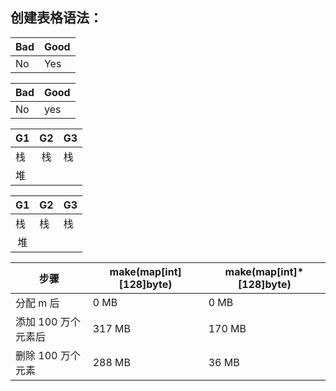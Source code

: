 ## 创建表格语法：

<table>
    <thead>
        <tr>
            <th> Bad </th>
            <th> Good </th>
        </tr>
    </thead>
    <tbody>
        <tr>
            <td> No </td>
            <td> Yes </td>
        </tr>
    </tbody>
</table>


| Bad | Good |
| --- | ---- |
| No  | yes  |




| G1  |  G2   | G3  |
| --- | :---: | --- |
| 栈  |  栈   | 栈  |
| 堆  |




<table>
    <thead>
        <tr>
            <th> G1 </th>
            <th> G2 </th>
            <th> G3</th>
        </tr>
    </thead>
    <tbody>
        <tr>
            <td > 栈 </td>
            <td > 栈 </td>
            <td > 栈 </td>
        </tr>
        <tr>
            <td rowspan="3"><center>堆</center></td>
        </tr>
    </tbody>
</table>





<table>
    <thead>
        <tr>
            <th>步骤</th>
            <th>make(map[int][128]byte)</th>
            <th>make(map[int]*[128]byte)</th>
        </tr>
    </thead>
    <tbody>
        <tr>
            <td>分配 m 后 </td>
            <td> 0 MB </td>
            <td>0 MB</td>
        </tr>
        <tr>
            <td>添加 100 万个元素后</td>
            <td>317 MB</td>
            <td>170 MB</td>
        </tr>
        <tr>
            <td>删除 100 万个元素</td>
            <td>288 MB</td>
            <td>36 MB</td>
        </tr>
    </tbody>
</table>
